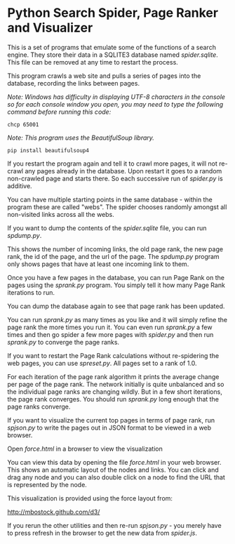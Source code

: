 # Python Search Spider, Page Ranker and Visualizer

This is a set of programs that emulate some of the functions of a 
search engine.  They store their data in a SQLITE3 database named
*spider.sqlite*.  This file can be removed at any time to restart the
process.   

This program crawls a web site and pulls a series of pages into the
database, recording the links between pages.

*Note: Windows has difficulty in displaying UTF-8 characters
in the console so for each console window you open, you may need
to type the following command before running this code:*

`chcp 65001`
    
*Note: This program uses the BeautifulSoup library.*

`pip install beautifulsoup4`

If you restart the program again and tell it to crawl more
pages, it will not re-crawl any pages already in the database.  Upon 
restart it goes to a random non-crawled page and starts there.  So 
each successive run of *spider.py* is additive.

You can have multiple starting points in the same database - 
within the program these are called "webs".   The spider
chooses randomly amongst all non-visited links across all
the webs.

If you want to dump the contents of the *spider.sqlite* file, you can 
run *spdump.py*.

This shows the number of incoming links, the old page rank, the new page
rank, the id of the page, and the url of the page.  The *spdump.py* program
only shows pages that have at least one incoming link to them.

Once you have a few pages in the database, you can run Page Rank on the
pages using the *sprank.py* program.  You simply tell it how many Page
Rank iterations to run.

You can dump the database again to see that page rank has been updated.

You can run *sprank.py* as many times as you like and it will simply refine
the page rank the more times you run it.  You can even run *sprank.py* a few times
and then go spider a few more pages with *spider.py* and then run *sprank.py*
to converge the page ranks.

If you want to restart the Page Rank calculations without re-spidering the 
web pages, you can use *spreset.py*. All pages set to a rank of 1.0.

For each iteration of the page rank algorithm it prints the average
change per page of the page rank.   The network initially is quite 
unbalanced and so the individual page ranks are changing wildly.
But in a few short iterations, the page rank converges.  You 
should run *sprank.py* long enough that the page ranks converge.

If you want to visualize the current top pages in terms of page rank,
run *spjson.py* to write the pages out in JSON format to be viewed in a
web browser. 

Open *force.html* in a browser to view the visualization

You can view this data by opening the file *force.html* in your web browser.  
This shows an automatic layout of the nodes and links.  You can click and 
drag any node and you can also double click on a node to find the URL
that is represented by the node.

This visualization is provided using the force layout from:

http://mbostock.github.com/d3/

If you rerun the other utilities and then re-run *spjson.py* - you merely
have to press refresh in the browser to get the new data from *spider.js*.
